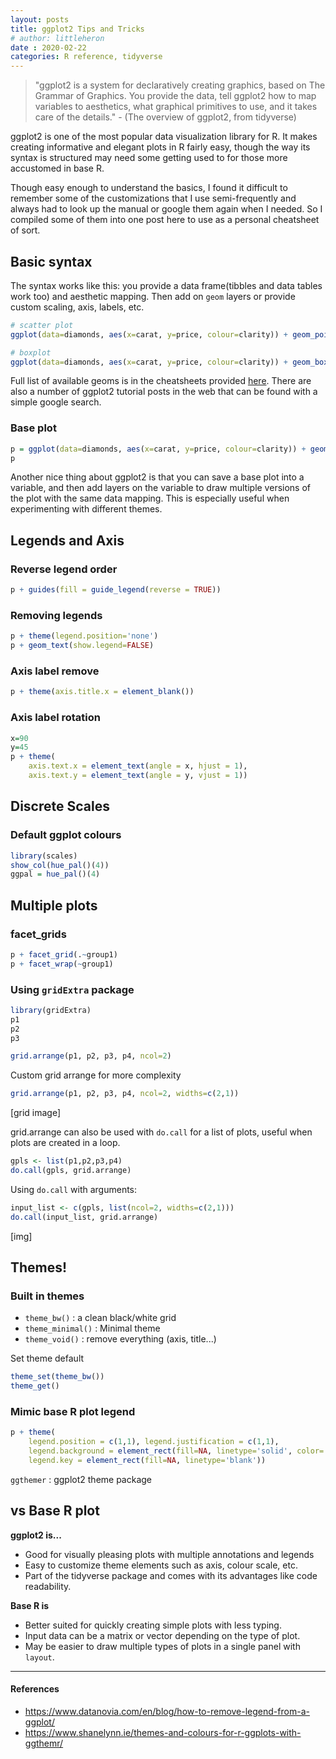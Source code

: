 ```yaml
---
layout: posts
title: ggplot2 Tips and Tricks
# author: littleheron
date : 2020-02-22
categories: R reference, tidyverse
---
```


> "ggplot2 is a system for declaratively creating graphics, based on The Grammar of Graphics. You provide the data, tell ggplot2 how to map variables to aesthetics, what graphical primitives to use, and it takes care of the details." - (The overview of ggplot2, from tidyverse)

ggplot2 is one of the most popular data visualization library for R. It makes creating informative and elegant plots in R fairly easy, though the way its syntax is structured may need some getting used to for those more accustomed in base R.

Though easy enough to understand the basics, I found it difficult to remember some of the customizations that I use semi-frequently and always had to look up the manual or google them again when I needed. So I compiled some of them into one post here to use as a personal cheatsheet of sort.

## Basic syntax

The syntax works like this: you provide a data frame(tibbles and data tables work too) and aesthetic mapping. Then add on `geom` layers or provide custom scaling, axis, labels, etc.

```r
# scatter plot
ggplot(data=diamonds, aes(x=carat, y=price, colour=clarity)) + geom_point()

# boxplot
ggplot(data=diamonds, aes(x=carat, y=price, colour=clarity)) + geom_boxplot()
```

Full list of available geoms is in the cheatsheets provided [here](https://ggplot2.tidyverse.org/). There are also a number of ggplot2 tutorial posts in the web that can be found with a simple google search. 

### Base plot

```r
p = ggplot(data=diamonds, aes(x=carat, y=price, colour=clarity)) + geom_point()
p
```

Another nice thing about ggplot2 is that you can save a base plot into a variable, and then add layers on the variable to draw multiple versions of the plot with the same data mapping. This is especially useful when experimenting with different themes.


## Legends and Axis

### Reverse legend order

```r
p + guides(fill = guide_legend(reverse = TRUE))
```

### Removing legends

```r
p + theme(legend.position='none')
p + geom_text(show.legend=FALSE)
```

### Axis label remove

```r
p + theme(axis.title.x = element_blank())
```

### Axis label rotation

```r
x=90
y=45
p + theme(
  	axis.text.x = element_text(angle = x, hjust = 1),
	axis.text.y = element_text(angle = y, vjust = 1))

```


## Discrete Scales

### Default ggplot colours

```r
library(scales)
show_col(hue_pal()(4))
ggpal = hue_pal()(4)
```

## Multiple plots

### facet_grids

```r
p + facet_grid(.~group1)
p + facet_wrap(~group1)
```

### Using `gridExtra` package

```r
library(gridExtra)
p1
p2
p3

grid.arrange(p1, p2, p3, p4, ncol=2)
```

Custom grid arrange for more complexity

```r
grid.arrange(p1, p2, p3, p4, ncol=2, widths=c(2,1))
```

[grid image]

grid.arrange can also be used with `do.call` for a list of plots, useful when plots are created in a loop.

```r
gpls <- list(p1,p2,p3,p4)
do.call(gpls, grid.arrange)
```

Using `do.call` with arguments:

```r
input_list <- c(gpls, list(ncol=2, widths=c(2,1)))
do.call(input_list, grid.arrange)
```

[img]


## Themes!

### Built in themes

- `theme_bw()` : a clean black/white grid
- `theme_minimal()` : Minimal theme
- `theme_void()` : remove everything (axis, title...)

Set theme default

```r
theme_set(theme_bw())
theme_get()
```

### Mimic base R plot legend

```r
p + theme(
	legend.position = c(1,1), legend.justification = c(1,1),
	legend.background = element_rect(fill=NA, linetype='solid', color='grey45'),
	legend.key = element_rect(fill=NA, linetype='blank'))

```

`ggthemer` : ggplot2 theme package 


## vs Base R plot

**ggplot2 is...**

* Good for visually pleasing plots with multiple annotations and legends
* Easy to customize theme elements such as axis, colour scale, etc.
* Part of the tidyverse package and comes with its advantages like code readability.

**Base R is**

* Better suited for quickly creating simple plots with less typing.
* Input data can be a matrix or vector depending on the type of plot.
* May be easier to draw multiple types of plots in a single panel with `layout`.


---

#### References

* https://www.datanovia.com/en/blog/how-to-remove-legend-from-a-ggplot/
* https://www.shanelynn.ie/themes-and-colours-for-r-ggplots-with-ggthemr/

